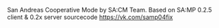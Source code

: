 San Andreas Cooperative Mode by SA:CM Team. Based on SA:MP 0.2.5 client & 0.2x server sourcecode
https://vk.com/samp04fix